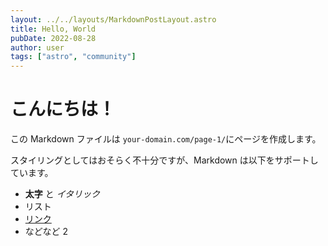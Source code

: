 ```yaml
---
layout: ../../layouts/MarkdownPostLayout.astro
title: Hello, World
pubDate: 2022-08-28
author: user
tags: ["astro", "community"]
---
```


# こんにちは！

この Markdown ファイルは `your-domain.com/page-1/`にページを作成します。

スタイリングとしてはおそらく不十分ですが、Markdown は以下をサポートしています。

- **太字** と _イタリック_
- リスト
- [リンク](https://astro.build)
- などなど
  2
